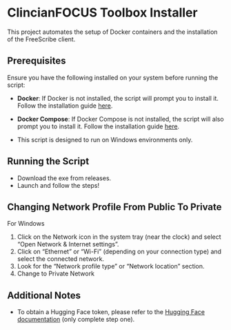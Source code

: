 # ClincianFOCUS Toolbox Installer

This project automates the setup of Docker containers and the installation of the FreeScribe client.

## Prerequisites

Ensure you have the following installed on your system before running the script:

- **Docker**: If Docker is not installed, the script will prompt you to install it. Follow the installation guide [here](https://docs.docker.com/install/).
- **Docker Compose**: If Docker Compose is not installed, the script will also prompt you to install it. Follow the installation guide [here](https://docs.docker.com/compose/install/).

- This script is designed to run on Windows environments only.

## Running the Script

- Download the exe from releases.
- Launch and follow the steps!

## Changing Network Profile From Public To Private

  For Windows

  1. Click on the Network icon in the system tray (near the clock) and select “Open Network & Internet settings”.
  2. Click on “Ethernet” or “Wi-Fi” (depending on your connection type) and select the connected network.
  3. Look for the “Network profile type” or “Network location” section.
  4. Change to Private Network

## Additional Notes

- To obtain a Hugging Face token, please refer to the [Hugging Face documentation](https://huggingface.co/docs/transformers.js/en/guides/private) (only complete step one).
